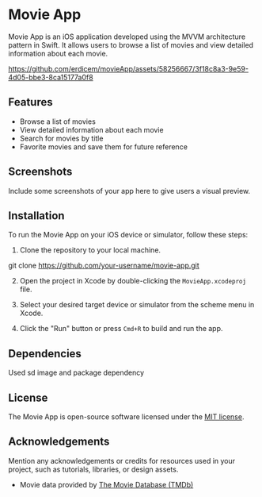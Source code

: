 # Movie App

Movie App is an iOS application developed using the MVVM architecture pattern in Swift. It allows users to browse a list of movies and view detailed information about each movie.


https://github.com/erdicem/movieApp/assets/58256667/3f18c8a3-9e59-4d05-bbe3-8ca15177a0f8


## Features

- Browse a list of movies
- View detailed information about each movie
- Search for movies by title
- Favorite movies and save them for future reference

## Screenshots

Include some screenshots of your app here to give users a visual preview.

## Installation

To run the Movie App on your iOS device or simulator, follow these steps:

1. Clone the repository to your local machine.

git clone https://github.com/your-username/movie-app.git

2. Open the project in Xcode by double-clicking the `MovieApp.xcodeproj` file.

3. Select your desired target device or simulator from the scheme menu in Xcode.

4. Click the "Run" button or press `Cmd+R` to build and run the app.

## Dependencies

Used sd image and package dependency

## License

The Movie App is open-source software licensed under the [MIT license](https://opensource.org/licenses/MIT).

## Acknowledgements

Mention any acknowledgements or credits for resources used in your project, such as tutorials, libraries, or design assets.

- Movie data provided by [The Movie Database (TMDb)](https://www.themoviedb.org/)
